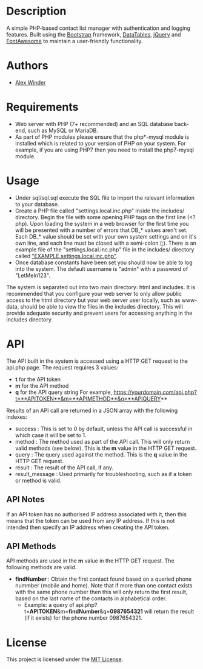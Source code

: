 # Description

A simple PHP-based contact list manager with authentication and logging features. Built using the [Bootstrap](https://getbootstrap.com/) framework, [DataTables](https://datatables.net/), [jQuery](https://jquery.com/) and [FontAwesome](https://fontawesome.com/) to maintain a user-friendly functionality.

# Authors

* [Alex Winder](https://www.alexwinder.uk) 

# Requirements

* Web server with PHP (7+ recommended) and an SQL database back-end, such as MySQL or MariaDB.
* As part of PHP modules please ensure that the php*-mysql module is installed which is related to your version of PHP on your system. For example, if you are using PHP7 then you need to install the php7-mysql module.

# Usage

- Under sql/sql.sql execute the SQL file to import the relevant information to your database.
- Create a PHP file called "settings.local.inc.php" inside the includes/ directory. Begin the file with some opening PHP tags on the first line (<?php). Upon loading the system in a web browser for the first time you will be presented with a number of errors that DB_* values aren't set. Each DB_* value should be set with your own system settings and on it's own line, and each line must be closed with a semi-colon (;). There is an example file of the "settings.local.inc.php" file in the includes/ directory called ["EXAMPLE.settings.local.inc.php"](includes/EXAMPLE.settings.local.inc.php).
- Once database constants have been set you should now be able to log into the system. The default username is "admin" with a password of "LetMeIn123".

The system is separated out into two main directory: html and includes. It is recommended that you configure your web server to only allow public access to the html directory but your web server user locally, such as www-data, should be able to view the files in the includes directory. This will provide adequate security and prevent users for accessing anything in the includes directory.

# API

The API built in the system is accessed using a HTTP GET request to the api.php page. The request requires 3 values:
- **t** for the API token
- **m** for the API method
- **q** for the API query string
For example, https://yourdomain.com/api.php?t=**APITOKEN**&m=**APIMETHOD**&q=**APIQUERY**

Results of an API call are returned in a JSON array with the following indexes:
- success : This is set to 0 by default, unless the API call is successful in which case it will be set to 1.
- method : The method used as part of the API call. This will only return valid methods (see below). This is the **m** value in the HTTP GET request.
- query : The query used against the method. This is the **q** value in the HTTP GET request.
- result : The result of the API call, if any.
- result_message : Used primarily for troubleshooting, such as if a token or method is valid.

## API Notes

If an API token has no authorised IP address associated with it, then this means that the token can be used from any IP address. If this is not intended then specify an IP address when creating the API token.

## API Methods

API methods are used in the **m** value in the HTTP GET request. The following methods are valid.

- **findNumber** : Obtain the first contact found based on a queried phone nummber (mobile and home). Note that if more than one contact exists with the same phone number then this will only return the first result, based on the last name of the contacts in alphabetical order.
  - Example: a query of api.php?t=**APITOKEN**&m=**findNumber**&q=**0987654321** will return the result (if it exists) for the phone number 0987654321.

# License

This project is licensed under the [MIT License](LICENSE.md).